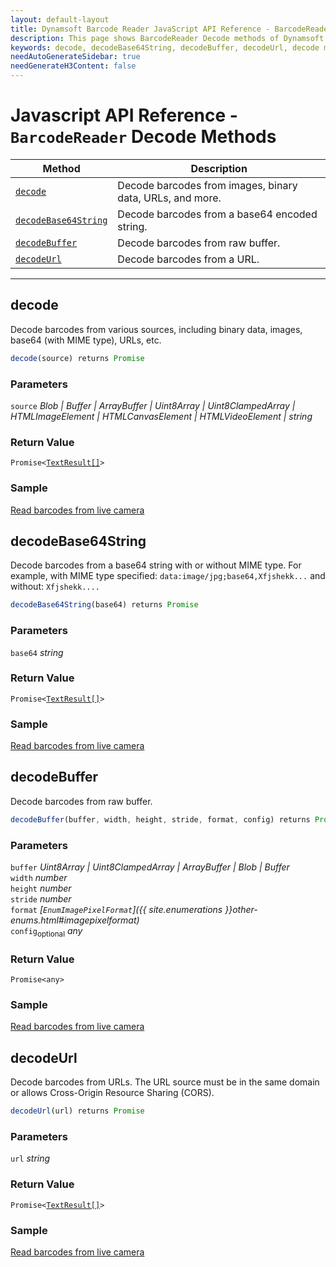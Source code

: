 ```yaml
---
layout: default-layout
title: Dynamsoft Barcode Reader JavaScript API Reference - BarcodeReader Decode Methods
description: This page shows BarcodeReader Decode methods of Dynamsoft Barcode Reader JavaScript SDK.
keywords: decode, decodeBase64String, decodeBuffer, decodeUrl, decode methods, BarcodeReader, api reference, javascript, js
needAutoGenerateSidebar: true
needGenerateH3Content: false
---
```


# Javascript API Reference - `BarcodeReader` Decode Methods 

| Method               | Description |
|----------------------|-------------|
| [`decode`](#decode) | Decode barcodes from images, binary data, URLs, and more. |
| [`decodeBase64String`](#decodebase64string) | Decode barcodes from a base64 encoded string. |
| [`decodeBuffer`](#decodebuffer) | Decode barcodes from raw buffer. |
| [`decodeUrl`](#decodeurl) | Decode barcodes from a URL. |

---

## decode

Decode barcodes from various sources, including binary data, images, base64 (with MIME type), URLs, etc.

```javascript
decode(source) returns Promise
```

### Parameters

`source` *Blob | Buffer | ArrayBuffer | Uint8Array | Uint8ClampedArray | HTMLImageElement | HTMLCanvasElement | HTMLVideoElement | string*

### Return Value

<code>Promise<<a href="../../global-interfaces.md#TextResult">TextResult[]</a>></code>
 
### Sample

[Read barcodes from live camera](https://demo.dynamsoft.com/dbr_wasm/barcode_reader_javascript.html)

## decodeBase64String

Decode barcodes from a base64 string with or without MIME type. For example, with MIME type specified: `data:image/jpg;base64,Xfjshekk...` and without: `Xfjshekk....`

```javascript
decodeBase64String(base64) returns Promise
```

### Parameters

`base64` *string*

### Return Value

<code>Promise<<a href="../../global-interfaces.md#TextResult">TextResult[]</a>></code>

### Sample

[Read barcodes from live camera](https://demo.dynamsoft.com/dbr_wasm/barcode_reader_javascript.html)

## decodeBuffer

Decode barcodes from raw buffer.

```javascript
decodeBuffer(buffer, width, height, stride, format, config) returns Promise
```

### Parameters

`buffer` *Uint8Array | Uint8ClampedArray | ArrayBuffer | Blob | Buffer*  
`width` *number*  
`height` *number*  
`stride` *number*  
`format` *[`EnumImagePixelFormat`]({{ site.enumerations }}other-enums.html#imagepixelformat)*  
`config`<sub>optional</sub> *any*  

### Return Value

`Promise<any>`

### Sample

[Read barcodes from live camera](https://demo.dynamsoft.com/dbr_wasm/barcode_reader_javascript.html)

## decodeUrl

Decode barcodes from URLs. The URL source must be in the same domain or allows Cross-Origin Resource Sharing (CORS).

```javascript
decodeUrl(url) returns Promise
```

### Parameters

`url` *string*

### Return Value

<code>Promise<<a href="../../global-interfaces.md#TextResult">TextResult[]</a>></code>

### Sample

[Read barcodes from live camera](https://demo.dynamsoft.com/dbr_wasm/barcode_reader_javascript.html)
